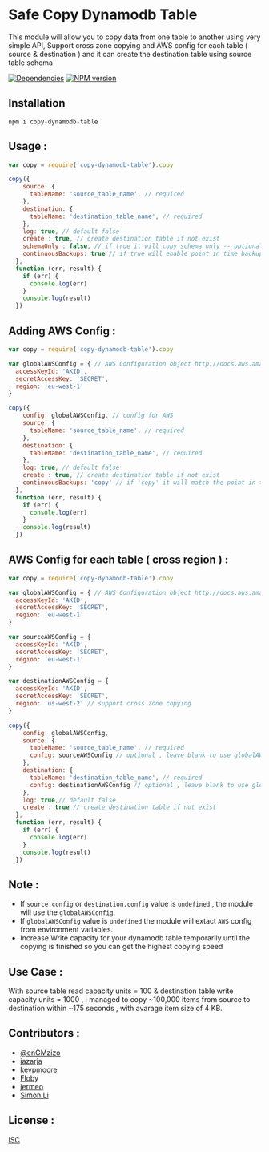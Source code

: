 Safe Copy Dynamodb Table
===================

This module will allow you to copy data from one table to another using very simple API, Support cross zone copying and AWS config for each table ( source & destination ) and it can create the destination table using source table schema

[![Dependencies](https://david-dm.org/enGMzizo/copy-dynamodb-table.png)](https://david-dm.org/enGMzizo/copy-dynamodb-table) [![NPM version](https://badge.fury.io/js/copy-dynamodb-table.png)](http://badge.fury.io/js/copy-dynamodb-table)


## Installation

    npm i copy-dynamodb-table

## Usage :

```js
var copy = require('copy-dynamodb-table').copy

copy({
    source: {
      tableName: 'source_table_name', // required
    },
    destination: {
      tableName: 'destination_table_name', // required
    },
    log: true, // default false
    create : true, // create destination table if not exist
    schemaOnly : false, // if true it will copy schema only -- optional
    continuousBackups: true // if true will enable point in time backups
  },
  function (err, result) {
    if (err) {
      console.log(err)
    }
    console.log(result)
  })
```
## Adding AWS Config :

```js
var copy = require('copy-dynamodb-table').copy

var globalAWSConfig = { // AWS Configuration object http://docs.aws.amazon.com/AWSJavaScriptSDK/latest/AWS/Config.html#constructor-property
  accessKeyId: 'AKID',
  secretAccessKey: 'SECRET',
  region: 'eu-west-1'
}

copy({
    config: globalAWSConfig, // config for AWS
    source: {
      tableName: 'source_table_name', // required
    },
    destination: {
      tableName: 'destination_table_name', // required
    },
    log: true, // default false
    create : true, // create destination table if not exist
    continuousBackups: 'copy' // if 'copy' it will match the point in time backups from the source
  },
  function (err, result) {
    if (err) {
      console.log(err)
    }
    console.log(result)
  })
```

## AWS Config for each table ( cross region ) :

```js
var copy = require('copy-dynamodb-table').copy

var globalAWSConfig = { // AWS Configuration object http://docs.aws.amazon.com/AWSJavaScriptSDK/latest/AWS/Config.html#constructor-property
  accessKeyId: 'AKID',
  secretAccessKey: 'SECRET',
  region: 'eu-west-1'
}

var sourceAWSConfig = {
  accessKeyId: 'AKID',
  secretAccessKey: 'SECRET',
  region: 'eu-west-1'
}

var destinationAWSConfig = {
  accessKeyId: 'AKID',
  secretAccessKey: 'SECRET',
  region: 'us-west-2' // support cross zone copying
}

copy({
    config: globalAWSConfig,
    source: {
      tableName: 'source_table_name', // required
      config: sourceAWSConfig // optional , leave blank to use globalAWSConfig
    },
    destination: {
      tableName: 'destination_table_name', // required
      config: destinationAWSConfig // optional , leave blank to use globalAWSConfig
    },
    log: true,// default false
    create : true // create destination table if not exist
  },
  function (err, result) {
    if (err) {
      console.log(err)
    }
    console.log(result)
  })
```

## Note :

  - If `source.config` or `destination.config` value is `undefined` , the module will use the `globalAWSConfig`.
  - If `globalAWSConfig` value is `undefined` the module will extact `AWS` config from environment variables.
  - Increase Write capacity for your dynamodb table temporarily until the copying is finished so you can get the highest copying speed

## Use Case :
  With source table read capacity units = 100 & destination table write capacity units  = 1000 , I managed to copy ~100,000 items from source to destination within ~175 seconds , with avarage item size of 4 KB.

## Contributors :

- [@enGMzizo](https://twitter.com/enGMzizo)
- [jazarja](https://github.com/jazarja)
- [kevpmoore](https://github.com/kevpmoore)
- [Floby](https://github.com/Floby)
- [jermeo](https://github.com/jermeo)
- [Simon Li](https://github.com/siutsin)

## License :

[ISC](https://spdx.org/licenses/ISC)
